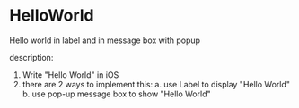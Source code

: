 # HelloWorld
Hello world in label and in message box with popup

description:
1. Write "Hello World" in iOS
2. there are 2 ways to implement this:
a. use Label to display "Hello World" 
b. use pop-up message box to show "Hello World"
